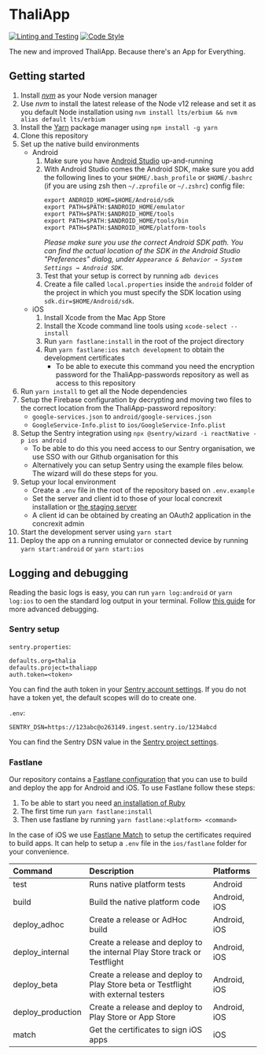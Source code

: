 ThaliApp
==============

[![Linting and Testing](https://github.com/svthalia/thaliapp/workflows/Linting%20and%20Testing/badge.svg)](https://github.com/svthalia/thaliapp/actions)
[![Code Style](https://img.shields.io/badge/code%20style-airbnb-f30000.svg)](https://github.com/psf/black)

The new and improved ThaliApp. Because there's an App for Everything.

Getting started
---------------

1. Install _[nvm](https://github.com/nvm-sh/nvm)_ as your Node version manager
2. Use _nvm_ to install the latest release of the Node v12 release and set it as you default Node installation using `nvm install lts/erbium && nvm alias default lts/erbium`
3. Install the [Yarn](https://yarnpkg.com/) package manager using `npm install -g yarn`
4. Clone this repository
5. Set up the native build environments
    - Android
        1. Make sure you have [Android Studio](https://developer.android.com/studio/) up-and-running
        2. With Android Studio comes the Android SDK, make sure you add the following lines to your 
        `$HOME/.bash_profile` or `$HOME/.bashrc` (if you are using zsh then `~/.zprofile` or `~/.zshrc`)
        config file:
           ```
           export ANDROID_HOME=$HOME/Android/sdk
           export PATH=$PATH:$ANDROID_HOME/emulator
           export PATH=$PATH:$ANDROID_HOME/tools
           export PATH=$PATH:$ANDROID_HOME/tools/bin
           export PATH=$PATH:$ANDROID_HOME/platform-tools
           ```
           _Please make sure you use the correct Android SDK path. You can find the actual location 
           of the SDK in the Android Studio "Preferences" dialog, under 
           `Appearance & Behavior → System Settings → Android SDK`._
        3. Test that your setup is correct by running `adb devices`
        4. Create a file called `local.properties` inside the `android` folder of the project 
        in which you must specify the SDK location using `sdk.dir=$HOME/Android/sdk`.
    - iOS
        1. Install Xcode from the Mac App Store
        2. Install the Xcode command line tools using `xcode-select --install`
        3. Run `yarn fastlane:install` in the root of the project directory
        4. Run `yarn fastlane:ios match development` to obtain the development certificates
            - To be able to execute this command you need the encryption password for the
            ThaliApp-passwords repository as well as access to this repository
4. Run `yarn install` to get all the Node dependencies
5. Setup the Firebase configuration by decrypting and moving two files to the correct location from the ThaliApp-password repository:
    - `google-services.json` to `android/google-services.json`
    - `GoogleService-Info.plist` to `ios/GoogleService-Info.plist`
6. Setup the Sentry integration using `npx @sentry/wizard -i reactNative -p ios android`
    - To be able to do this you need access to our Sentry organisation, we use SSO with our Github organisation for this
    - Alternatively you can setup Sentry using the example files below. The wizard will do these steps for you.
7. Setup your local environment
    - Create a `.env` file in the root of the repository based on `.env.example`
    - Set the server and client id to those of your local concrexit installation or [the staging server](https://staging.thalia.nu/admin/oauth2_provider/application/)
    - A client id can be obtained by creating an OAuth2 application in the concrexit admin
8. Start the development server using `yarn start`
9. Deploy the app on a running emulator or connected device by running `yarn start:android` or `yarn start:ios`


Logging and debugging
---------------

Reading the basic logs is easy, you can run `yarn log:android` or `yarn log:ios` to oen the standard log output in 
your terminal.
Follow [this guide](https://facebook.github.io/react-native/docs/debugging.html) for more advanced debugging.


### Sentry setup

`sentry.properties`:
```
defaults.org=thalia
defaults.project=thaliapp
auth.token=<token>
```

You can find the auth token in your [Sentry account settings](https://sentry.io/settings/account/api/auth-tokens/).
If you do not have a token yet, the default scopes will do to create one.

`.env`:
```
SENTRY_DSN=https://123abc@o263149.ingest.sentry.io/1234abcd
```

You can find the Sentry DSN value in the [Sentry project settings](https://sentry.io/settings/thalia/projects/thaliapp/keys/).

### Fastlane

Our repository contains a [Fastlane configuration](https://fastlane.tools) that you can use to build and deploy the app for Android and iOS.
To use Fastlane follow these steps:
 1. To be able to start you need [an installation of Ruby](https://www.ruby-lang.org/en/documentation/installation/)
 2. The first time run `yarn fastlane:install`
 3. Then use fastlane by running `yarn fastlane:<platform> <command>`
 
In the case of iOS we use [Fastlane Match](https://docs.fastlane.tools/actions/match/) to setup the certificates required to build apps.
It can help to setup a `.env` file in the `ios/fastlane` folder for your convenience.

| Command           | Description                     | Platforms    |
| :---------------- | :------------------------------ | :----------- |
| test              | Runs native platform tests      | Android      |
| build             | Build the native platform code  | Android, iOS |
| deploy_adhoc      | Create a release or AdHoc build | Android, iOS |
| deploy_internal   | Create a release and deploy to the internal Play Store track or Testflight | Android, iOS |
| deploy_beta       | Create a release and deploy to Play Store beta or Testflight with external testers | Android, iOS |
| deploy_production | Create a release and deploy to Play Store or App Store | Android, iOS |
| match             | Get the certificates to sign iOS apps | iOS |

